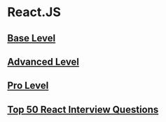 # React.JS

## [Base Level](./react_base.md)
## [Advanced Level](./react_advanced.md)
## [Pro Level](./react_pro.md)
## [Top 50 React Interview Questions](./react_top50_questions.md)

